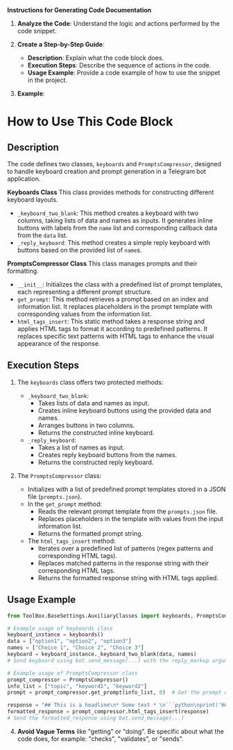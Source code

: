 **Instructions for Generating Code Documentation**

1. **Analyze the Code**: Understand the logic and actions performed by the code snippet.

2. **Create a Step-by-Step Guide**:
    - **Description**: Explain what the code block does.
    - **Execution Steps**: Describe the sequence of actions in the code.
    - **Usage Example**: Provide a code example of how to use the snippet in the project.

3. **Example**:

How to Use This Code Block
=========================================================================================

Description
-------------------------
The code defines two classes, `keyboards` and `PromptsCompressor`, designed to handle keyboard creation and prompt generation in a Telegram bot application. 

**Keyboards Class**
This class provides methods for constructing different keyboard layouts.
- `_keyboard_two_blank`: This method creates a keyboard with two columns, taking lists of data and names as inputs. It generates inline buttons with labels from the `name` list and corresponding callback data from the `data` list.
- `_reply_keyboard`: This method creates a simple reply keyboard with buttons based on the provided list of `name`s.

**PromptsCompressor Class**
This class manages prompts and their formatting.
- `__init__`: Initializes the class with a predefined list of prompt templates, each representing a different prompt structure.
- `get_prompt`: This method retrieves a prompt based on an index and information list. It replaces placeholders in the prompt template with corresponding values from the information list.
- `html_tags_insert`: This static method takes a response string and applies HTML tags to format it according to predefined patterns. It replaces specific text patterns with HTML tags to enhance the visual appearance of the response.

Execution Steps
-------------------------
1. The `keyboards` class offers two protected methods:
    - `_keyboard_two_blank`:
        - Takes lists of data and names as input.
        - Creates inline keyboard buttons using the provided data and names.
        - Arranges buttons in two columns.
        - Returns the constructed inline keyboard.
    - `_reply_keyboard`:
        - Takes a list of names as input.
        - Creates reply keyboard buttons from the names.
        - Returns the constructed reply keyboard.

2. The `PromptsCompressor` class:
    - Initializes with a list of predefined prompt templates stored in a JSON file (`prompts.json`).
    - In the `get_prompt` method:
        - Reads the relevant prompt template from the `prompts.json` file.
        - Replaces placeholders in the template with values from the input information list.
        - Returns the formatted prompt string.
    - The `html_tags_insert` method:
        - Iterates over a predefined list of patterns (regex patterns and corresponding HTML tags).
        - Replaces matched patterns in the response string with their corresponding HTML tags.
        - Returns the formatted response string with HTML tags applied.

Usage Example
-------------------------

```python
from ToolBox.BaseSettings.AuxiliaryClasses import keyboards, PromptsCompressor

# Example usage of keyboards class
keyboard_instance = keyboards()
data = ["option1", "option2", "option3"]
names = ["Choice 1", "Choice 2", "Choice 3"]
keyboard = keyboard_instance._keyboard_two_blank(data, names)
# Send keyboard using bot.send_message(...) with the reply_markup argument

# Example usage of PromptsCompressor class
prompt_compressor = PromptsCompressor()
info_list = ["topic", "keyword1", "keyword2"]
prompt = prompt_compressor.get_prompt(info_list, 0)  # Get the prompt with index 0

response = "## This is a headline\n* Some text * \n```python\nprint('Hello!')\n```"
formatted_response = prompt_compressor.html_tags_insert(response) 
# Send the formatted_response using bot.send_message(...)
```

4. **Avoid Vague Terms** like "getting" or "doing". Be specific about what the code does, for example: "checks", "validates", or "sends".